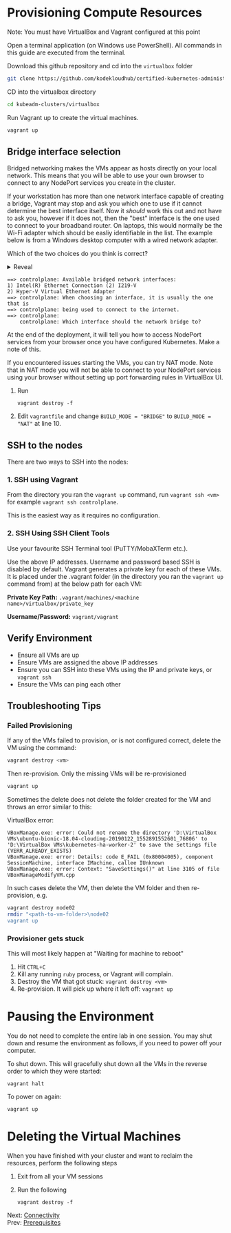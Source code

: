 # Provisioning Compute Resources

Note: You must have VirtualBox and Vagrant configured at this point

Open a terminal application (on Windows use PowerShell). All commands in this guide are executed from the terminal.

Download this github repository and cd into the `virtualbox` folder

```bash
git clone https://github.com/kodekloudhub/certified-kubernetes-administrator-course.git
```

CD into the virtualbox directory

```bash
cd kubeadm-clusters/virtualbox
```

Run Vagrant up to create the virtual machines.

```bash
vagrant up
```

## Bridge interface selection

Bridged networking makes the VMs appear as hosts directly on your local network. This means that you will be able to use your own browser to connect to any NodePort services you create in the cluster.

If your workstation has more than one network interface capable of creating a bridge, Vagrant may stop and ask you which one to use if it cannot determine the best interface itself. Now it *should* work this out and not have to ask you, however if it does not, then the "best" interface is the one used to connect to your broadband router. On laptops, this would normally be the Wi-Fi adapter which should be easliy identifiable in the list. The example below is from a Windows desktop computer with a wired network adapter.

Which of the two choices do you think is correct?

<details>
<summary>Reveal</summary>

> `Intel(R) Ethernet Connection (2) I219-V`

Why? Because

1. Ethernet is the term often given to wired network connections.
2. The other one is Hyper-V which is internal and used for native running of VMs (could indeed be used instead of VirtualBox, but that's another story).

</details>

```text
==> controlplane: Available bridged network interfaces:
1) Intel(R) Ethernet Connection (2) I219-V
2) Hyper-V Virtual Ethernet Adapter
==> controlplane: When choosing an interface, it is usually the one that is
==> controlplane: being used to connect to the internet.
==> controlplane:
    controlplane: Which interface should the network bridge to?
```

At the end of the deployment, it will tell you how to access NodePort services from your browser once you have configured Kubernetes. Make a note of this.

If you encountered issues starting the VMs, you can try NAT mode. Note that in NAT mode you will not be able to connect to your NodePort services using your browser without setting up port forwarding rules in VirtualBox UI.

1. Run

    ```
    vagrant destroy -f
    ```

1. Edit `vagrantfile` and change `BUILD_MODE = "BRIDGE"` to `BUILD_MODE = "NAT"` at line 10.

## SSH to the nodes

There are two ways to SSH into the nodes:

### 1. SSH using Vagrant

  From the directory you ran the `vagrant up` command, run `vagrant ssh <vm>` for example `vagrant ssh controlplane`.

  This is the easiest way as it requires no configuration.

### 2. SSH Using SSH Client Tools

Use your favourite SSH Terminal tool (PuTTY/MobaXTerm etc.).

Use the above IP addresses. Username and password based SSH is disabled by default.
Vagrant generates a private key for each of these VMs. It is placed under the .vagrant folder (in the directory you ran the `vagrant up` command from) at the below path for each VM:

**Private Key Path:** `.vagrant/machines/<machine name>/virtualbox/private_key`

**Username/Password:** `vagrant/vagrant`

## Verify Environment

- Ensure all VMs are up
- Ensure VMs are assigned the above IP addresses
- Ensure you can SSH into these VMs using the IP and private keys, or `vagrant ssh`
- Ensure the VMs can ping each other

## Troubleshooting Tips

### Failed Provisioning

If any of the VMs failed to provision, or is not configured correct, delete the VM using the command:

```bash
vagrant destroy <vm>
```

Then re-provision. Only the missing VMs will be re-provisioned

```bash
vagrant up
```

Sometimes the delete does not delete the folder created for the VM and throws an error similar to this:

VirtualBox error:

    VBoxManage.exe: error: Could not rename the directory 'D:\VirtualBox VMs\ubuntu-bionic-18.04-cloudimg-20190122_1552891552601_76806' to 'D:\VirtualBox VMs\kubernetes-ha-worker-2' to save the settings file (VERR_ALREADY_EXISTS)
    VBoxManage.exe: error: Details: code E_FAIL (0x80004005), component SessionMachine, interface IMachine, callee IUnknown
    VBoxManage.exe: error: Context: "SaveSettings()" at line 3105 of file VBoxManageModifyVM.cpp

In such cases delete the VM, then delete the VM folder and then re-provision, e.g.

```bash
vagrant destroy node02
rmdir "<path-to-vm-folder>\node02
vagrant up
```

### Provisioner gets stuck

This will most likely happen at "Waiting for machine to reboot"

1. Hit `CTRL+C`
1. Kill any running `ruby` process, or Vagrant will complain.
1. Destroy the VM that got stuck: `vagrant destroy <vm>`
1. Re-provision. It will pick up where it left off: `vagrant up`

# Pausing the Environment

You do not need to complete the entire lab in one session. You may shut down and resume the environment as follows, if you need to power off your computer.

To shut down. This will gracefully shut down all the VMs in the reverse order to which they were started:

```
vagrant halt
```

To power on again:

```
vagrant up
```

# Deleting the Virtual Machines

When you have finished with your cluster and want to reclaim the resources, perform the following steps

1. Exit from all your VM sessions
1. Run the following

    ```
    vagrant destroy -f
    ```

Next: [Connectivity](./03-connectivity.md)<br/>
Prev: [Prerequisites](./01-prerequisites.md)
